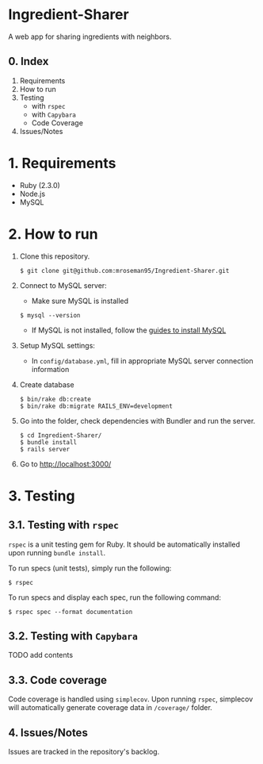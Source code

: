 # Ingredient-Sharer
A web app for sharing ingredients with neighbors.

## 0. Index

1. Requirements
2. How to run
3. Testing 
    - with `rspec`
    - with `Capybara`
    - Code Coverage
4. Issues/Notes

# 1. Requirements

- Ruby (2.3.0)
- Node.js
- MySQL

# 2. How to run

1. Clone this repository.

   ```shell
   $ git clone git@github.com:mroseman95/Ingredient-Sharer.git
   ```

2. Connect to MySQL server:

   - Make sure MySQL is installed

   ```shell
   $ mysql --version
   ```

   - If MySQL is not installed, follow the [guides to install MySQL](http://dev.mysql.com/doc/refman/5.7/en/installing.html)

3. Setup MySQL settings:

   - In `config/database.yml`, fill in appropriate MySQL server connection information

4. Create database

   ```shell
   $ bin/rake db:create
   $ bin/rake db:migrate RAILS_ENV=development
   ```

5. Go into the folder, check dependencies with Bundler and run the server.

   ```
   $ cd Ingredient-Sharer/
   $ bundle install
   $ rails server
   ```

5. Go to [http://localhost:3000/](http://localhost:3000/)

# 3. Testing

## 3.1. Testing with `rspec`

`rspec` is a unit testing gem for Ruby. It should be automatically installed upon running `bundle install`.

To run specs (unit tests), simply run the following:

```shell
$ rspec
```

To run specs and display each spec, run the following command:

```shell
$ rspec spec --format documentation
```

## 3.2. Testing with `Capybara`

TODO add contents

## 3.3. Code coverage

Code coverage is handled using `simplecov`. Upon running `rspec`, simplecov will automatically generate coverage data in `/coverage/` folder.


## 4. Issues/Notes

Issues are tracked in the repository's backlog.
